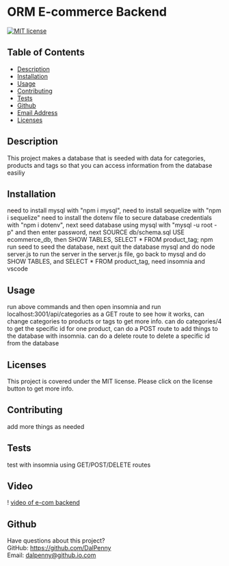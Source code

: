 # ORM E-commerce Backend

  [![MIT license](https://img.shields.io/badge/License-MIT-blue.svg)](https://lbesson.mit-license.org/)

  ## Table of Contents
  * [Description](#description)
  * [Installation](#installation)
  * [Usage](#usage)
  * [Contributing](#contributing)
  * [Tests](#tests)
  * [Github](#github)
  * [Email Address](#email)
  * [Licenses](#licenses)

  
  ## Description
  This project makes a database that is seeded with data for categories, products and tags so that you can access information from the database easiliy

  ## Installation
  need to install mysql with "npm i mysql", need to install sequelize with "npm i sequelize" need to install the dotenv file to secure database credentials with "npm i dotenv", next seed database using mysql with "mysql -u root -p" and then enter password, next SOURCE db/schema.sql  USE ecommerce_db, then SHOW TABLES, SELECT * FROM product_tag; npm run seed to seed the database, next quit the database mysql and do  node server.js to run the server in the server.js file, go back to mysql and do SHOW TABLES, and SELECT * FROM product_tag, need insomnia and vscode

  ## Usage
  run above commands and then open insomnia and run localhost:3001/api/categories as a GET route to see how it works, can change categories to products or tags to get more info. can do categories/4 to get the specific id for one product, can do a POST route to add things to the database with insomnia. can do a delete route to delete a specific id from the database
  ## Licenses
  This project is covered under the MIT license. Please click on the license button to get more info.
  
  ## Contributing
  add more things as needed
  
  ## Tests
  test with insomnia using GET/POST/DELETE routes
  
  ## Video
  ! [video of e-com backend](https://drive.google.com/file/d/1CA_ScCYvdL00jNyV3w5gRYbUSG0n5qf-/view)
  
  ## Github
  Have questions about this project?  
  GitHub: https://github.com/DalPenny  
  Email: dalpenny@github.io.com

